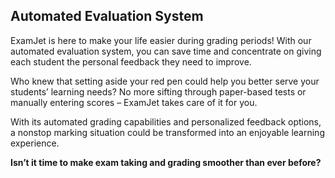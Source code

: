 ﻿
## **Automated Evaluation System**

ExamJet is here to make your life easier during grading periods! With our automated evaluation system, you can save time and concentrate on giving each student the personal feedback they need to improve.

Who knew that setting aside your red pen could help you better serve your students’ learning needs? No more sifting through paper-based tests or manually entering scores – ExamJet takes care of it for you.

With its automated grading capabilities and personalized feedback options, a nonstop marking situation could be transformed into an enjoyable learning experience.

**Isn’t it time to make exam taking and grading smoother than ever before?**
